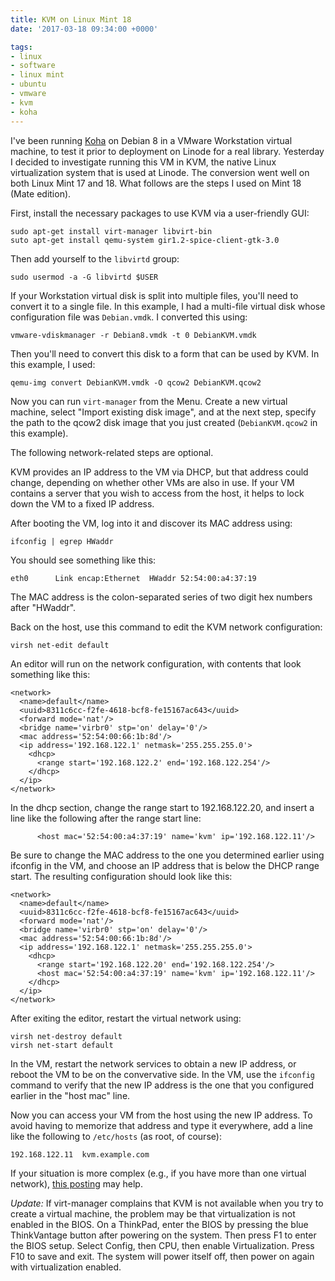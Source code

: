 ```yaml
---
title: KVM on Linux Mint 18
date: '2017-03-18 09:34:00 +0000'

tags:
- linux
- software
- linux mint
- ubuntu
- vmware
- kvm
- koha
---
```


I've been running [Koha](https://koha-community.org/) on Debian 8 in a VMware Workstation virtual
machine, to test it prior to deployment on Linode for a real library.
Yesterday I decided to investigate running this VM in KVM, the native
Linux virtualization system that is used at Linode.  The conversion
went well on both Linux Mint 17 and 18.  What follows are the steps I
used on Mint 18 (Mate edition).

<!--more-->

First, install the necessary packages to use KVM via
a user-friendly GUI:

    sudo apt-get install virt-manager libvirt-bin
    suto apt-get install qemu-system gir1.2-spice-client-gtk-3.0

Then add yourself to the `libvirtd` group:

    sudo usermod -a -G libvirtd $USER

If your Workstation virtual disk is split into multiple files,
you'll need to convert it to a single file.  In this example,
I had a multi-file virtual disk whose configuration file was
`Debian.vmdk`.  I converted this using:

    vmware-vdiskmanager -r Debian8.vmdk -t 0 DebianKVM.vmdk

Then you'll need to convert this disk to a form that
can be used by KVM.  In this example, I used:

    qemu-img convert DebianKVM.vmdk -O qcow2 DebianKVM.qcow2

Now you can run `virt-manager` from the Menu.  Create a new virtual
machine, select "Import existing disk image", and at the next
step, specify the path to the qcow2 disk image that you just created
(`DebianKVM.qcow2` in this example).

The following network-related steps are optional.

KVM provides an IP address to the VM via DHCP, but that address could
change, depending on whether other VMs are also in use. If your VM
contains a server that you wish to access from the host,
it helps to lock down the VM to a fixed IP address.

After booting the VM, log into it and discover its MAC address using:

    ifconfig | egrep HWaddr

You should see something like this:

    eth0      Link encap:Ethernet  HWaddr 52:54:00:a4:37:19  

The MAC address is the colon-separated series of two digit hex numbers after "HWaddr".

Back on the host, use this command to edit the KVM network configuration:

    virsh net-edit default

An editor will run on the network configuration, with contents that
look something like this:

    <network>
      <name>default</name>
      <uuid>8311c6cc-f2fe-4618-bcf8-fe15167ac643</uuid>
      <forward mode='nat'/>
      <bridge name='virbr0' stp='on' delay='0'/>
      <mac address='52:54:00:66:1b:8d'/>
      <ip address='192.168.122.1' netmask='255.255.255.0'>
        <dhcp>
          <range start='192.168.122.2' end='192.168.122.254'/>
        </dhcp>
      </ip>
    </network>

In the dhcp section, change the range start to 192.168.122.20, and insert a line
like the following after the range start line:

          <host mac='52:54:00:a4:37:19' name='kvm' ip='192.168.122.11'/>

Be sure to change the MAC address to the one you determined earlier using ifconfig in the VM,
and choose an IP address that is below the DHCP range start.  The resulting configuration
should look like this:

    <network>
      <name>default</name>
      <uuid>8311c6cc-f2fe-4618-bcf8-fe15167ac643</uuid>
      <forward mode='nat'/>
      <bridge name='virbr0' stp='on' delay='0'/>
      <mac address='52:54:00:66:1b:8d'/>
      <ip address='192.168.122.1' netmask='255.255.255.0'>
        <dhcp>
          <range start='192.168.122.20' end='192.168.122.254'/>
          <host mac='52:54:00:a4:37:19' name='kvm' ip='192.168.122.11'/>
        </dhcp>
      </ip>
    </network>

After exiting the editor, restart the virtual network using:

    virsh net-destroy default
    virsh net-start default

In the VM, restart the network services to obtain a new IP address,
or reboot the VM to be on the convervative side.  In the VM, 
use the `ifconfig` command to verify that the new IP
address is the one that you configured earlier in the
"host mac" line.

Now you can access your VM from the host using
the new IP address.  To avoid having to memorize that
address and type it everywhere, add a line like the following
to `/etc/hosts` (as root, of course):

    192.168.122.11  kvm.example.com

If your situation is more complex (e.g., if you have more than one
virtual network), [this posting](http://serverfault.com/questions/627238/kvm-libvirt-how-to-configure-static-guest-ip-addresses-on-the-virtualisation-ho)
may help.

*Update:* If virt-manager complains that KVM is not available when you try
to create a virtual machine, the problem may be that virtualization is
not enabled in the BIOS.  On a ThinkPad, enter the BIOS by pressing the blue
ThinkVantage button after powering on the system.  Then press F1 to enter
the BIOS setup.  Select Config, then CPU, then enable Virtualization.
Press F10 to save and exit.  The system will power itself off, then power
on again with virtualization enabled.
